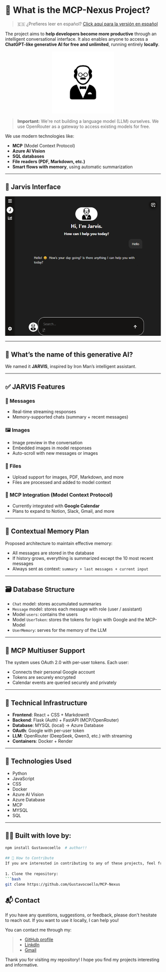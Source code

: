 # 🧠 What is the MCP-Nexus Project?

> 🇪🇸 ¿Prefieres leer en español? [Click aquí para la versión en español](./README.es.md)

The project aims to **help developers become more productive** through an intelligent conversational interface. It also enables anyone to access a **ChatGPT-like generative AI for free and unlimited**, running entirely **locally**.

<p align="center">
  <img src="./frontend/public/icons/theme/jarvis001.png" alt="jarvis001" width="200"/>
</p>


> **Important:** We're not building a language model (LLM) ourselves. We use OpenRouter as a gateway to access existing models for free.

We use modern technologies like:

- **MCP** (Model Context Protocol)
- **Azure AI Vision**
- **SQL databases**
- **File readers (PDF, Markdown, etc.)**
- **Smart flows with memory**, using automatic summarization

---

## 📸 Jarvis Interface

![interface](./frontend/public/icons/interface01.png)

---

## 🤖 What’s the name of this generative AI?

We named it **JARVIS**, inspired by Iron Man’s intelligent assistant.

---

## ✅ JARVIS Features

### 💬 Messages
- Real-time streaming responses
- Memory-supported chats (summary + recent messages)

### 🖼️ Images
- Image preview in the conversation
- Embedded images in model responses
- Auto-scroll with new messages or images

### 📎 Files
- Upload support for images, PDF, Markdown, and more
- Files are processed and added to model context

### 📅 MCP Integration (Model Context Protocol)
- Currently integrated with **Google Calendar**
- Plans to expand to Notion, Slack, Gmail, and more


---

## 🧠 Contextual Memory Plan

Proposed architecture to maintain effective memory:

- All messages are stored in the database
- If history grows, everything is summarized except the 10 most recent messages
- Always sent as context: `summary + last messages + current input`


---

## 🗃️ Database Structure

- `Chat` model: stores accumulated summaries
- `Message` model: stores each message with role (user / assistant)
- Model `users`: contains the users
- Model `UserToken`: stores the tokens for login with Google and the MCP- Model
- `UserMemory`: serves for the memory of the LLM

---

## 👥 MCP Multiuser Support

The system uses OAuth 2.0 with per-user tokens. Each user:

- Connects their personal Google account
- Tokens are securely encrypted
- Calendar events are queried securely and privately

---

## 🧩 Technical Infrastructure

- **Frontend**: React + CSS + MarkdownIt
- **Backend**: Flask (Auth) + FastAPI (MCP/OpenRouter)
- **Database**: MYSQL (local) → Azure Database
- **OAuth**: Google with per-user token
- **LLM**: OpenRouter (DeepSeek, Qwen3, etc.) with streaming
- **Containers**: Docker + Render

---


## 🧪 Technologies Used

- Python
- JavaScript
- CSS
- Docker
- Azure AI Vision
- Azure Database
- MCP
- MYSQL
- SQL

---

## 👨‍💻 Built with love by:

```bash
npm install Gustavocoello  # author!!

## 🤝 How to Contribute
If you are interested in contributing to any of these projects, feel free to fork the repository and submit pull requests. Contributions are always welcome and appreciated!

1. Clone the repository:
```bash
git clone https://github.com/Gustavocoello/MCP-Nexus
```


## 📬 Contact
If you have any questions, suggestions, or feedback, please don't hesitate to reach out. If you want to use it locally, I can help you!

You can contact me through my:
> - [GitHub profile](https://github.com/Gustavocoello) 
> - [LinkdIn](www.linkedin.com/in/gustavo-coello-01039b270)
> - [Gmail](coellog634@gmail.com)

Thank you for visiting my repository! I hope you find my projects interesting and informative.